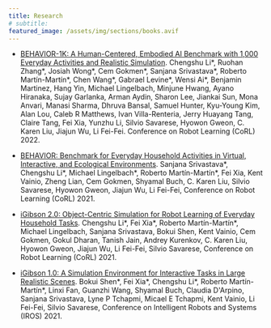 ```yaml
---
title: Research
# subtitle: 
featured_image: /assets/img/sections/books.avif
---
```


- [BEHAVIOR-1K: A Human-Centered, Embodied AI Benchmark with 1,000 Everyday Activities and Realistic Simulation](https://arxiv.org/abs/2403.09227). Chengshu Li\*, Ruohan Zhang\*, Josiah Wong\*, Cem Gokmen\*, Sanjana Srivastava\*, Roberto Martín-Martín\*, Chen Wang\*, Gabrael Levine\*, Wensi Ai\*, Benjamin Martinez, Hang Yin, Michael Lingelbach, Minjune Hwang, Ayano Hiranaka, Sujay Garlanka, Arman Aydin, Sharon Lee, Jiankai Sun, Mona Anvari, Manasi Sharma, Dhruva Bansal, Samuel Hunter, Kyu-Young Kim, Alan Lou, Caleb R Matthews, Ivan Villa-Renteria, Jerry Huayang Tang, Claire Tang, Fei Xia, Yunzhu Li, Silvio Savarese, Hyowon Gweon, C. Karen Liu, Jiajun Wu, Li Fei-Fei. Conference on Robot Learning (CoRL) 2022.

- [BEHAVIOR: Benchmark for Everyday Household Activities in Virtual, Interactive, and Ecological Environments](https://arxiv.org/abs/2108.03332). Sanjana Srivastava\*, Chengshu Li\*, Michael Lingelbach\*, Roberto Martín-Martín\*, Fei Xia, Kent Vainio, Zheng Lian, Cem Gokmen, Shyamal Buch, C. Karen Liu, Silvio Savarese, Hyowon Gweon, Jiajun Wu, Li Fei-Fei, Conference on Robot Learning (CoRL) 2021.

- [iGibson 2.0: Object-Centric Simulation for Robot Learning of Everyday Household Tasks](https://arxiv.org/abs/2108.03272). Chengshu Li\*, Fei Xia\*, Roberto Martín-Martín\*, Michael Lingelbach, Sanjana Srivastava, Bokui Shen, Kent Vainio, Cem Gokmen, Gokul Dharan, Tanish Jain, Andrey Kurenkov, C. Karen Liu, Hyowon Gweon, Jiajun Wu, Li Fei-Fei, Silvio Savarese, Conference on Robot Learning (CoRL) 2021.

- [iGibson 1.0: A Simulation Environment for Interactive Tasks in Large Realistic Scenes](https://arxiv.org/abs/2012.02924). Bokui Shen\*, Fei Xia\*, Chengshu Li*, Roberto Martín-Martín\*, Linxi Fan, Guanzhi Wang, Shyamal Buch, Claudia D'Arpino, Sanjana Srivastava, Lyne P Tchapmi, Micael E Tchapmi, Kent Vainio, Li Fei-Fei, Silvio Savarese, Conference on Intelligent Robots and Systems (IROS) 2021.
